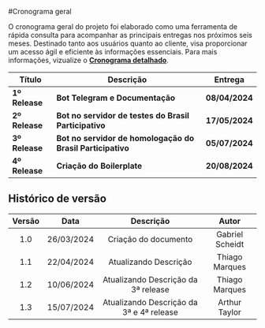 #Cronograma geral

O cronograma geral do projeto foi elaborado como uma ferramenta de rápida consulta para acompanhar as principais entregas nos próximos seis meses. Destinado tanto aos usuários quanto ao cliente, visa proporcionar um acesso ágil e eficiente às informações essenciais. Para mais informações, vizualize o  [**Cronograma detalhado**](./Cronograma%20Detalhado.md).


 Título                   | Descrição                                               |    Entrega     |
|-------------------------|---------------------------------------------------------|----------------|
| **1º Release**          | **Bot Telegram e Documentação**                         | **08/04/2024** |
| **2º Release**          | **Bot no servidor de testes do Brasil Participativo**   | **17/05/2024** | 
| **3º Release**          | **Bot no servidor de homologação do Brasil Participativo** | **05/07/2024** | 
| **4º Release**          | **Criação do Boilerplate**                          | **20/08/2024** |

## Histórico de versão

| Versão |    Data    |                       Descrição                       |      Autor       |
| :----: | :--------: | :---------------------------------------------------: | :--------------: |
|  1.0   | 26/03/2024 |                Criação do documento                   | Gabriel Scheidt  |
|  1.1   | 22/04/2024 |                Atualizando Descrição                  | Thiago Marques   |
|  1.2   | 10/06/2024 |           Atualizando Descrição da 3ª release         | Thiago Marques   |
|  1.3   | 15/07/2024 |         Atualizando Descrição da 3ª e 4ª release      | Arthur Taylor    |